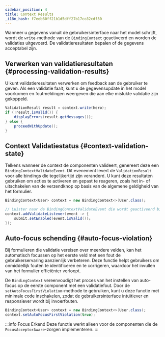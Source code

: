 ```yaml
---
sidebar_position: 4
title: Context Results
_i18n_hash: f7eeb60ff21b1d5dff27b17cc82cdf50
---
```

Wanneer u gegevens vanuit de gebruikersinterface naar het model schrijft, wordt de `write`-methode van de `BindingContext` geactiveerd en worden de validaties uitgevoerd. De validatieresultaten bepalen of de gegevens acceptabel zijn.

## Verwerken van validatieresultaten {#processing-validation-results}

U kunt validatieresultaten verwerken om feedback aan de gebruiker te geven. Als een validatie faalt, kunt u de gegevensupdate in het model voorkomen en foutmeldingen weergeven die aan elke mislukte validatie zijn gekoppeld.

```java
ValidationResult result = context.write(hero);
if (!result.isValid()) {
    displayErrors(result.getMessages());
} else {
    proceedWithUpdate();
}
```

<!-- vale off -->
## Context Validatiestatus {#context-validation-state}
<!-- vale on -->

Telkens wanneer de context de componenten valideert, genereert deze een `BindingContextValidateEvent`. Dit evenement levert de `ValidationResult` voor alle bindings die tegelijkertijd zijn veranderd. U kunt deze resultaten gebruiken om acties te activeren en gepast te reageren, zoals het in- of uitschakelen van de verzendknop op basis van de algemene geldigheid van het formulier.

```java
BindingContext<User> context = new BindingContext<>(User.class);

// Luister naar de BindingContextValidateEvent die wordt geactiveerd bij elke interactie van de gebruiker.
context.addValidateListener(event -> {
    submit.setEnabled(event.isValid());
});
```

## Auto-focus schending {#auto-focus-violation}

Bij formulieren die validatie vereisen over meerdere velden, kan het automatisch focussen op het eerste veld met een fout de gebruikerservaring aanzienlijk verbeteren. Deze functie helpt gebruikers om onmiddellijk fouten te identificeren en te corrigeren, waardoor het invullen van het formulier efficiënter verloopt.

De `BindingContext` vereenvoudigt het proces van het instellen van auto-focus op de eerste component met een validatiefout. Door de `setAutoFocusFirstViolation`-methode te gebruiken, kunt u deze functie met minimale code inschakelen, zodat de gebruikersinterface intuïtiever en responsiever wordt bij invoerfouten.

```java
BindingContext<User> context = new BindingContext<>(User.class);
context.setAutoFocusFirstViolation(true);
```

:::info Focus Erkend
Deze functie werkt alleen voor de componenten die de `FocusAcceptorAware`-zorgen implementeren.
:::
